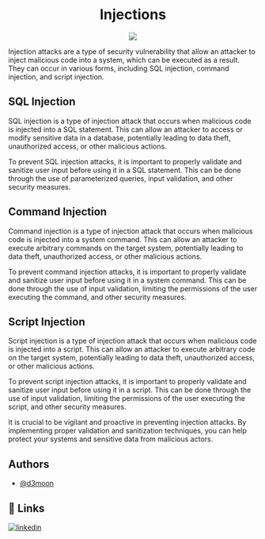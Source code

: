 <h1 align="center">Injections</h1>

<p align="center">

<img src="https://media.tenor.com/oUPZoQwex50AAAAM/drugs-essendon.gif">

</p>

Injection attacks are a type of security vulnerability that allow an attacker to inject malicious code into a system, which can be executed as a result. They can occur in various forms, including SQL injection, command injection, and script injection.

## SQL Injection

SQL injection is a type of injection attack that occurs when malicious code is injected into a SQL statement. This can allow an attacker to access or modify sensitive data in a database, potentially leading to data theft, unauthorized access, or other malicious actions.

To prevent SQL injection attacks, it is important to properly validate and sanitize user input before using it in a SQL statement. This can be done through the use of parameterized queries, input validation, and other security measures.

## Command Injection

Command injection is a type of injection attack that occurs when malicious code is injected into a system command. This can allow an attacker to execute arbitrary commands on the target system, potentially leading to data theft, unauthorized access, or other malicious actions.

To prevent command injection attacks, it is important to properly validate and sanitize user input before using it in a system command. This can be done through the use of input validation, limiting the permissions of the user executing the command, and other security measures.

## Script Injection

Script injection is a type of injection attack that occurs when malicious code is injected into a script. This can allow an attacker to execute arbitrary code on the target system, potentially leading to data theft, unauthorized access, or other malicious actions.

To prevent script injection attacks, it is important to properly validate and sanitize user input before using it in a script. This can be done through the use of input validation, limiting the permissions of the user executing the script, and other security measures.

It is crucial to be vigilant and proactive in preventing injection attacks. By implementing proper validation and sanitization techniques, you can help protect your systems and sensitive data from malicious actors.

## Authors

- [@d3moon](https://www.github.com/d3moon)


## 🔗 Links

[![linkedin](https://img.shields.io/badge/linkedin-0A66C2?style=for-the-badge&logo=linkedin&logoColor=white)](https://www.linkedin.com/in/d3moon)
#
